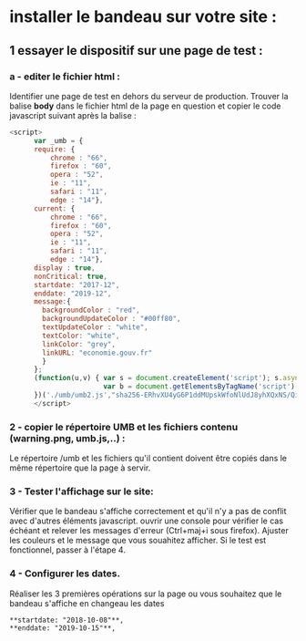 # installer le bandeau sur votre site :
## 1 essayer le dispositif sur une page de test :
###   a - editer le fichier html :
Identifier une page de test en dehors du serveur de production.
Trouver la balise **body** dans le fichier html de la page en question et copier le code javascript suivant après la balise :
  ```javascript
<script>
		var _umb = {
		require: {
			chrome : "66",
			firefox : "60",
			opera : "52",
			ie : "11",
			safari : "11",
			edge : "14"},
		current: {
			chrome : "66",
			firefox : "60",
			opera : "52",
			ie : "11",
			safari : "11",
			edge : "14"},
		display : true,
		nonCritical: true,
		startdate: "2017-12",
		enddate: "2019-12",
		message:{
		  backgroundColor : "red",
		  backgroundUpdateColor : "#00ff80",
		  textUpdateColor : "white",
		  textColor: "white",
		  linkColor: "grey",
		  linkURL: "economie.gouv.fr"
		  }
		};
		(function(u,v) { var s = document.createElement('script'); s.async = true; s.src = u;s.integrity = v;
						 var b = document.getElementsByTagName('script')[0]; b.parentNode.insertBefore(s, b);
		})('./umb/umb2.js',"sha256-ERhvXU4yG6P1ddMUpskWfoNlUdJ8yhXQxNS/Qi5+N0E=");
		</script>
```      
  
### 2 - copier le répertoire UMB et les fichiers contenu (warning.png, umb.js,..) :

Le répertoire /umb et les fichiers qu'il contient doivent être copiés dans le même répertoire que la page à servir.

### 3 - Tester l'affichage sur le site:
Vérifier que le bandeau s'affiche correctement et qu'il n'y a pas de conflit avec d'autres éléments javascript.
ouvrir une console pour vérifier le cas échéant et relever les messages d'erreur (Ctrl+maj+i sous firefox).
Ajuster les couleurs et le message que vous souahitez afficher.
Si le test est fonctionnel, passer à l'étape 4.

### 4 - Configurer les dates.
Réaliser les 3 premières opérations sur la page ou vous souhaitez que le bandeau s'affiche en changeau les dates

	**startdate: "2018-10-08"**,
	**enddate: "2019-10-15"**,

